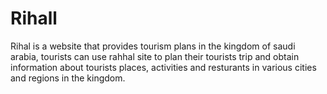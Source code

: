 # Rihall
Rihal is a website that provides tourism plans in the kingdom of saudi arabia, tourists can use rahhal site to plan their tourists trip and obtain information about tourists places, activities and resturants in various cities and regions in the kingdom.
